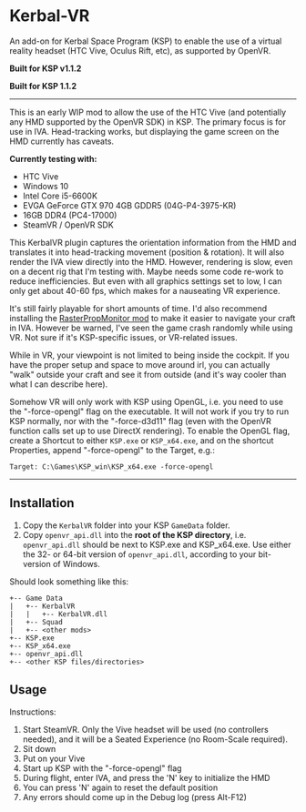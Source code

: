 # Kerbal-VR
An add-on for Kerbal Space Program (KSP) to enable the use of a virtual reality headset (HTC Vive, Oculus Rift, etc), as supported by OpenVR.

**Built for KSP v1.1.2**

**Built for KSP 1.1.2**

----

This is an early WIP mod to allow the use of the HTC Vive (and potentially any HMD supported by the OpenVR SDK) in KSP. The primary focus is for use in IVA. Head-tracking works, but displaying the game screen on the HMD currently has caveats.

**Currently testing with:**

- HTC Vive
- Windows 10
- Intel Core i5-6600K
- EVGA GeForce GTX 970 4GB GDDR5 (04G-P4-3975-KR)
- 16GB DDR4 (PC4-17000)
- SteamVR / OpenVR SDK

This KerbalVR plugin captures the orientation information from the HMD and translates it into head-tracking movement (position & rotation). It will also render the IVA view directly into the HMD. However, rendering is slow, even on a decent rig that I'm testing with. Maybe needs some code re-work to reduce inefficiencies. But even with all graphics settings set to low, I can only get about 40-60 fps, which makes for a nauseating VR experience.

It's still fairly playable for short amounts of time. I'd also recommend installing the [RasterPropMonitor mod](http://forum.kerbalspaceprogram.com/index.php?/topic/105821-112-rasterpropmonitor-still-putting-the-a-in-iva-v0260-30-april-2016/) to make it easier to navigate your craft in IVA. However be warned, I've seen the game crash randomly while using VR. Not sure if it's KSP-specific issues, or VR-related issues.

While in VR, your viewpoint is not limited to being inside the cockpit. If you have the proper setup and space to move around irl, you can actually "walk" outside your craft and see it from outside (and it's way cooler than what I can describe here).

Somehow VR will only work with KSP using OpenGL, i.e. you need to use the "-force-opengl" flag on the executable. It will not work if you try to run KSP normally, nor with the "-force-d3d11" flag (even with the OpenVR function calls set up to use DirectX rendering). To enable the OpenGL flag, create a Shortcut to either `KSP.exe` or `KSP_x64.exe`, and on the shortcut Properties, append "-force-opengl" to the Target, e.g.:

```
Target: C:\Games\KSP_win\KSP_x64.exe -force-opengl
```

----

## Installation

1. Copy the `KerbalVR` folder into your KSP `GameData` folder.
2. Copy `openvr_api.dll` into the **root of the KSP directory**, i.e. `openvr_api.dll` should be next to KSP.exe and KSP_x64.exe. Use either the 32- or 64-bit version of `openvr_api.dll`, according to your bit-version of Windows.

Should look something like this:

```
+-- Game Data
|   +-- KerbalVR
|   |   +-- KerbalVR.dll
|   +-- Squad
|   +-- <other mods>
+-- KSP.exe
+-- KSP_x64.exe
+-- openvr_api.dll
+-- <other KSP files/directories>
```

## Usage

Instructions:

1. Start SteamVR. Only the Vive headset will be used (no controllers needed), and it will be a Seated Experience (no Room-Scale required).
2. Sit down
3. Put on your Vive
4. Start up KSP with the "-force-opengl" flag
5. During flight, enter IVA, and press the 'N' key to initialize the HMD
6. You can press 'N' again to reset the default position
7. Any errors should come up in the Debug log (press Alt-F12)
